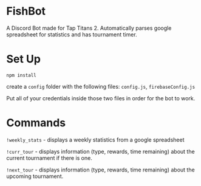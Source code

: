 # FishBot
A Discord Bot made for Tap Titans 2. Automatically parses google spreadsheet for statistics and has tournament timer.

# Set Up
`npm install`

create a `config` folder with the following files: `config.js`, `firebaseConfig.js`

Put all of your credentials inside those two files in order for the bot to work.

# Commands
`!weekly_stats` - displays a weekly statistics from a google spreadsheet

`!curr_tour` - displays information (type, rewards, time remaining) about the current tournament if there is one.

`!next_tour` - displays information (type, rewards, time remaining) about the upcoming tournament.
